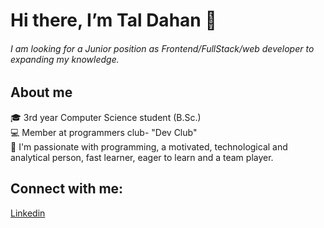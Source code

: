 # Hi there, I’m Tal Dahan 👋 
###### I am looking for a Junior position as Frontend/FullStack/web developer to expanding my knowledge.

 ## About me 
 🎓 3rd year Computer Science student (B.Sc.)
 <br>
 💻 Member at programmers club- "Dev Club"
 <br>
 💞️ I'm passionate with programming, a motivated, technological and analytical person, fast learner, eager to learn and a team player. 

 ## Connect with me: 
  [Linkedin](https://www.linkedin.com/in/tal-dahan-8b40aa1b0/) 
